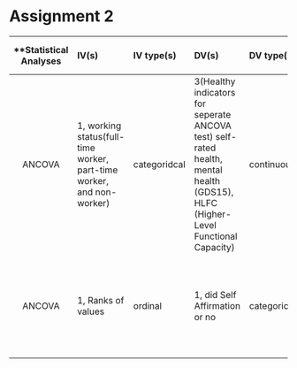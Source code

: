 
# Assignment 2
| **Statistical Analyses	|  IV(s)  |  IV type(s) |  DV(s)  |  DV type(s)  |  Control Var | Control Var type  | Question to be answered | _H0_ | alpha | link to paper **| 
|:----------:|:----------|:------------|:-------------|:-------------|:------------|:------------- |:------------------|:----:|:-------:|:-------|
ANCOVA	| 1, working status(full-time worker, part-time worker, and non-worker) | categoridcal | 3(Healthy indicators for seperate ANCOVA test) self-rated health, mental health (GDS15), HLFC (Higher-Level Functional Capacity) | continuous | 1, age | categoridcal | 	Is working at old ages(more than 65 years old) a good way to keep one’s health | Health indicators for full-time and part-time worker <= Health indicators for non-worker | 0.05; 0.01; 0.001 for several tests | [Effects of the Change in Working Status on the Health of Older People in Japan](http://journals.plos.org/plosone/article?id=10.1371/journal.pone.0144069) |
ANCOVA  |1, Ranks of values  |ordinal |1, did Self Affirmation or no| categorical | 1, age| continuous (could also be categoridcal) | 	Do participants in self-affirmation rak  value significantly higher than control group |Ranks test groups <= Ranks control group | 0.05 | [Self-Affirmation Improves Problem-Solving under Stress](http://journals.plos.org/plosone/article?id=10.1371/journal.pone.0062593) |
